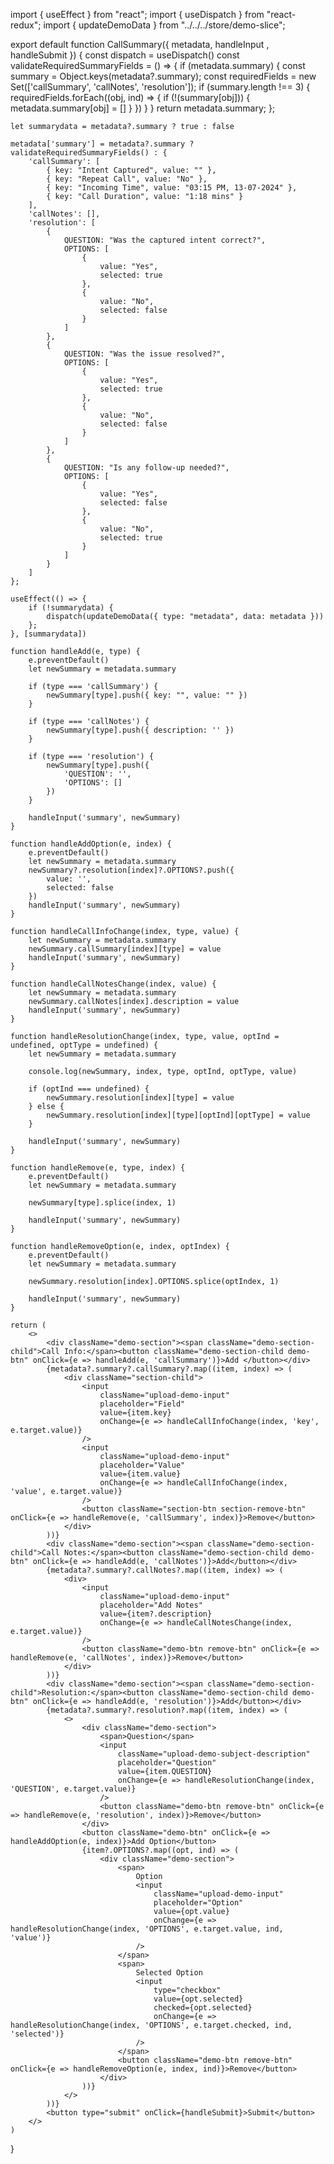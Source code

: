 import { useEffect } from "react";
import { useDispatch } from "react-redux";
import { updateDemoData } from "../../../store/demo-slice";

export default function CallSummary({ metadata, handleInput , handleSubmit }) {
    const dispatch = useDispatch()
    const validateRequiredSummaryFields = () => {
        if (metadata.summary) {
            const summary = Object.keys(metadata?.summary);
            const requiredFields = new Set(['callSummary', 'callNotes', 'resolution']);
            if (summary.length !== 3) {
                requiredFields.forEach((obj, ind) => {
                    if (!(summary[obj])) {
                        metadata.summary[obj] = []
                    }
                })
            }
        }
        return metadata.summary;
    };

    let summarydata = metadata?.summary ? true : false

    metadata['summary'] = metadata?.summary ? validateRequiredSummaryFields() : {
        'callSummary': [
            { key: "Intent Captured", value: "" },
            { key: "Repeat Call", value: "No" },
            { key: "Incoming Time", value: "03:15 PM, 13-07-2024" },
            { key: "Call Duration", value: "1:18 mins" }
        ],
        'callNotes': [],
        'resolution': [
            {
                QUESTION: "Was the captured intent correct?",
                OPTIONS: [
                    {
                        value: "Yes",
                        selected: true
                    },
                    {
                        value: "No",
                        selected: false
                    }
                ]
            },
            {
                QUESTION: "Was the issue resolved?",
                OPTIONS: [
                    {
                        value: "Yes",
                        selected: true
                    },
                    {
                        value: "No",
                        selected: false
                    }
                ]
            },
            {
                QUESTION: "Is any follow-up needed?",
                OPTIONS: [
                    {
                        value: "Yes",
                        selected: false
                    },
                    {
                        value: "No",
                        selected: true
                    }
                ]
            }
        ]
    };

    useEffect(() => {
        if (!summarydata) { 
            dispatch(updateDemoData({ type: "metadata", data: metadata })) 
        };
    }, [summarydata])

    function handleAdd(e, type) {
        e.preventDefault()
        let newSummary = metadata.summary

        if (type === 'callSummary') {
            newSummary[type].push({ key: "", value: "" })
        }

        if (type === 'callNotes') {
            newSummary[type].push({ description: '' })
        }

        if (type === 'resolution') {
            newSummary[type].push({
                'QUESTION': '',
                'OPTIONS': []
            })
        }

        handleInput('summary', newSummary)
    }

    function handleAddOption(e, index) {
        e.preventDefault()
        let newSummary = metadata.summary
        newSummary?.resolution[index]?.OPTIONS?.push({
            value: '',
            selected: false
        })
        handleInput('summary', newSummary)
    }

    function handleCallInfoChange(index, type, value) {
        let newSummary = metadata.summary
        newSummary.callSummary[index][type] = value
        handleInput('summary', newSummary)
    }

    function handleCallNotesChange(index, value) {
        let newSummary = metadata.summary
        newSummary.callNotes[index].description = value
        handleInput('summary', newSummary)
    }

    function handleResolutionChange(index, type, value, optInd = undefined, optType = undefined) {
        let newSummary = metadata.summary

        console.log(newSummary, index, type, optInd, optType, value)

        if (optInd === undefined) {
            newSummary.resolution[index][type] = value
        } else {
            newSummary.resolution[index][type][optInd][optType] = value
        }

        handleInput('summary', newSummary)
    }

    function handleRemove(e, type, index) {
        e.preventDefault()
        let newSummary = metadata.summary

        newSummary[type].splice(index, 1)

        handleInput('summary', newSummary)
    }

    function handleRemoveOption(e, index, optIndex) {
        e.preventDefault()
        let newSummary = metadata.summary

        newSummary.resolution[index].OPTIONS.splice(optIndex, 1)

        handleInput('summary', newSummary)
    }

    return (
        <>
            <div className="demo-section"><span className="demo-section-child">Call Info:</span><button className="demo-section-child demo-btn" onClick={e => handleAdd(e, 'callSummary')}>Add </button></div>
            {metadata?.summary?.callSummary?.map((item, index) => (
                <div className="section-child">
                    <input
                        className="upload-demo-input"
                        placeholder="Field"
                        value={item.key}
                        onChange={e => handleCallInfoChange(index, 'key', e.target.value)}
                    />
                    <input
                        className="upload-demo-input"
                        placeholder="Value"
                        value={item.value}
                        onChange={e => handleCallInfoChange(index, 'value', e.target.value)}
                    />
                    <button className="section-btn section-remove-btn" onClick={e => handleRemove(e, 'callSummary', index)}>Remove</button>
                </div>
            ))}
            <div className="demo-section"><span className="demo-section-child">Call Notes:</span><button className="demo-section-child demo-btn" onClick={e => handleAdd(e, 'callNotes')}>Add</button></div>
            {metadata?.summary?.callNotes?.map((item, index) => (
                <div>
                    <input
                        className="upload-demo-input"
                        placeholder="Add Notes"
                        value={item?.description}
                        onChange={e => handleCallNotesChange(index, e.target.value)}
                    />
                    <button className="demo-btn remove-btn" onClick={e => handleRemove(e, 'callNotes', index)}>Remove</button>
                </div>
            ))}
            <div className="demo-section"><span className="demo-section-child">Resolution:</span><button className="demo-section-child demo-btn" onClick={e => handleAdd(e, 'resolution')}>Add</button></div>
            {metadata?.summary?.resolution?.map((item, index) => (
                <>
                    <div className="demo-section">
                        <span>Question</span>
                        <input
                            className="upload-demo-subject-description"
                            placeholder="Question"
                            value={item.QUESTION}
                            onChange={e => handleResolutionChange(index, 'QUESTION', e.target.value)}
                        />
                        <button className="demo-btn remove-btn" onClick={e => handleRemove(e, 'resolution', index)}>Remove</button>
                    </div>
                    <button className="demo-btn" onClick={e => handleAddOption(e, index)}>Add Option</button>
                    {item?.OPTIONS?.map((opt, ind) => (
                        <div className="demo-section">
                            <span>
                                Option
                                <input
                                    className="upload-demo-input"
                                    placeholder="Option"
                                    value={opt.value}
                                    onChange={e => handleResolutionChange(index, 'OPTIONS', e.target.value, ind, 'value')}
                                />
                            </span>
                            <span>
                                Selected Option
                                <input
                                    type="checkbox"
                                    value={opt.selected}
                                    checked={opt.selected}
                                    onChange={e => handleResolutionChange(index, 'OPTIONS', e.target.checked, ind, 'selected')}
                                />
                            </span>
                            <button className="demo-btn remove-btn" onClick={e => handleRemoveOption(e, index, ind)}>Remove</button>
                        </div>
                    ))}
                </>
            ))}
            <button type="submit" onClick={handleSubmit}>Submit</button>
        </>
    )
}

